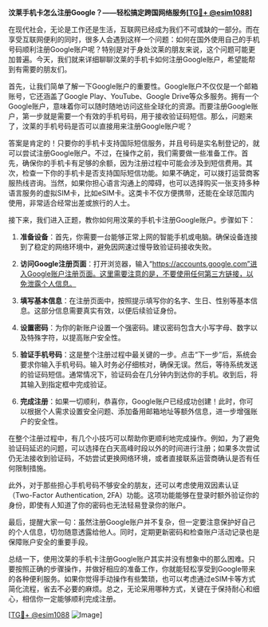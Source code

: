 **汶莱手机卡怎么注册Google？——轻松搞定跨国网络服务[[TG💪+ @esim1088](https://t.me/s/esim1088)]**

在现代社会，无论是工作还是生活，互联网已经成为我们不可或缺的一部分。而在享受互联网便利的同时，很多人会遇到这样一个问题：如何在国外使用自己的手机号码顺利注册Google账户呢？特别是对于身处汶莱的朋友来说，这个问题可能更加普遍。今天，我们就来详细聊聊汶莱的手机卡如何注册Google账户，希望能帮到有需要的朋友们。

首先，让我们简单了解一下Google账户的重要性。Google账户不仅仅是一个邮箱账号，它还涵盖了Google Play、YouTube、Google Drive等众多服务。拥有一个Google账户，意味着你可以随时随地访问这些全球化的资源。而要注册Google账户，第一步就是需要一个有效的手机号码，用于接收验证码短信。那么，问题来了，汶莱的手机号码是否可以直接用来注册Google账户呢？

答案是肯定的！只要你的手机卡支持国际短信服务，并且号码是实名制登记的，就可以尝试注册Google账户。不过，在操作之前，我们需要做一些准备工作。首先，确保你的手机卡有足够的余额，因为注册过程中可能会涉及到短信费用。其次，检查一下你的手机卡是否支持国际短信功能。如果不确定，可以拨打运营商客服热线咨询。当然，如果你担心语言沟通上的障碍，也可以选择购买一张支持多种语言服务的虚拟SIM卡，比如eSIM卡。这类卡不仅方便携带，还能在全球范围内使用，非常适合经常出差或旅行的人士。

接下来，我们进入正题，教你如何用汶莱的手机卡注册Google账户。步骤如下：

1. **准备设备**：首先，你需要一台能够正常上网的智能手机或电脑。确保设备连接到了稳定的网络环境中，避免因网速过慢导致验证码接收失败。

2. **访问Google注册页面**：打开浏览器，输入“https://accounts.google.com”进入Google账户注册页面。这里需要注意的是，不要使用任何第三方链接，以免泄露个人信息。

3. **填写基本信息**：在注册页面中，按照提示填写你的名字、生日、性别等基本信息。这部分信息需要真实有效，以便后续验证身份。

4. **设置密码**：为你的新账户设置一个强密码。建议密码包含大小写字母、数字以及特殊字符，以提高账户安全性。

5. **验证手机号码**：这是整个注册过程中最关键的一步。点击“下一步”后，系统会要求你输入手机号码。输入时务必仔细核对，确保无误。然后，等待系统发送的验证码短信。通常情况下，验证码会在几分钟内到达你的手机。收到后，将其输入到指定框中完成验证。

6. **完成注册**：如果一切顺利，恭喜你，Google账户已经成功创建！此时，你可以根据个人需求设置安全问题、添加备用邮箱地址等额外信息，进一步增强账户的安全性。

在整个注册过程中，有几个小技巧可以帮助你更顺利地完成操作。例如，为了避免验证码延迟的问题，可以选择在白天高峰时段以外的时间进行注册；如果多次尝试仍无法接收到验证码，不妨尝试更换网络环境，或者直接联系运营商确认是否有任何限制措施。

此外，对于那些担心手机号码不够安全的朋友，还可以考虑使用双因素认证（Two-Factor Authentication, 2FA）功能。这项功能能够在登录时额外验证你的身份，即使有人知道了你的密码也无法轻易登录你的账户。

最后，提醒大家一句：虽然注册Google账户并不复杂，但一定要注意保护好自己的个人信息，切勿随意透露给他人。同时，定期更新密码和检查账户活动记录也是保障账户安全的重要手段。

总结一下，使用汶莱的手机卡注册Google账户其实并没有想象中的那么困难。只要按照正确的步骤操作，并做好相应的准备工作，你就能轻松享受到Google带来的各种便利服务。如果你觉得手动操作有些繁琐，也可以考虑通过eSIM卡等方式简化流程，省去不必要的麻烦。总之，无论采用哪种方式，关键在于保持耐心和细心，相信你一定能够顺利完成注册。

[[TG💪+ @esim1088](https://t.me/s/esim1088) ![Image](https://i.postimg.cc/4NQfJmqS/Snipaste-2025-05-13-00-14-12.png)]